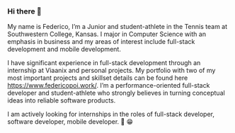 ### Hi there 👋

My name is Federico, I’m a Junior and student-athlete in the Tennis team at Southwestern College, Kansas. I major in Computer Science with an emphasis in business and my areas of interest include full-stack development and mobile development. 

I have significant experience in full-stack development through an internship at Viaanix and personal projects. My portfolio with two of my most important projects and skillset details can be found here https://www.federicopoi.work/. I’m a performance-oriented full-stack developer and student-athlete who strongly believes in turning conceptual ideas into reliable software products.

I am actively looking for internships in the roles of full-stack developer, software developer, mobile developer. 🙌 😁
